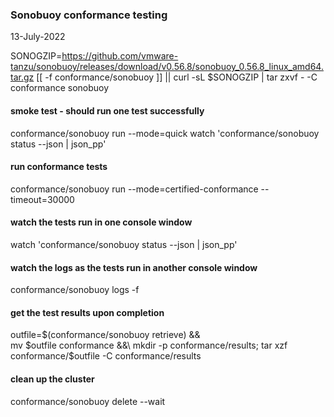 ### Sonobuoy conformance testing

13-July-2022

SONOGZIP=https://github.com/vmware-tanzu/sonobuoy/releases/download/v0.56.8/sonobuoy_0.56.8_linux_amd64.tar.gz
[[ -f conformance/sonobuoy ]] || curl -sL $SONOGZIP | tar zxvf - -C conformance sonobuoy

#### smoke test - should run one test successfully

conformance/sonobuoy run --mode=quick
watch 'conformance/sonobuoy status --json | json_pp'

#### run conformance tests

conformance/sonobuoy run --mode=certified-conformance --timeout=30000

####  watch the tests run in one console window

watch 'conformance/sonobuoy status --json | json_pp'

####  watch the logs as the tests run in another console window

conformance/sonobuoy logs -f

####  get the test results upon completion

outfile=$(conformance/sonobuoy retrieve) &&\
 mv $outfile conformance &&\
 mkdir -p conformance/results; tar xzf conformance/$outfile -C conformance/results

#### clean up the cluster

conformance/sonobuoy delete --wait
